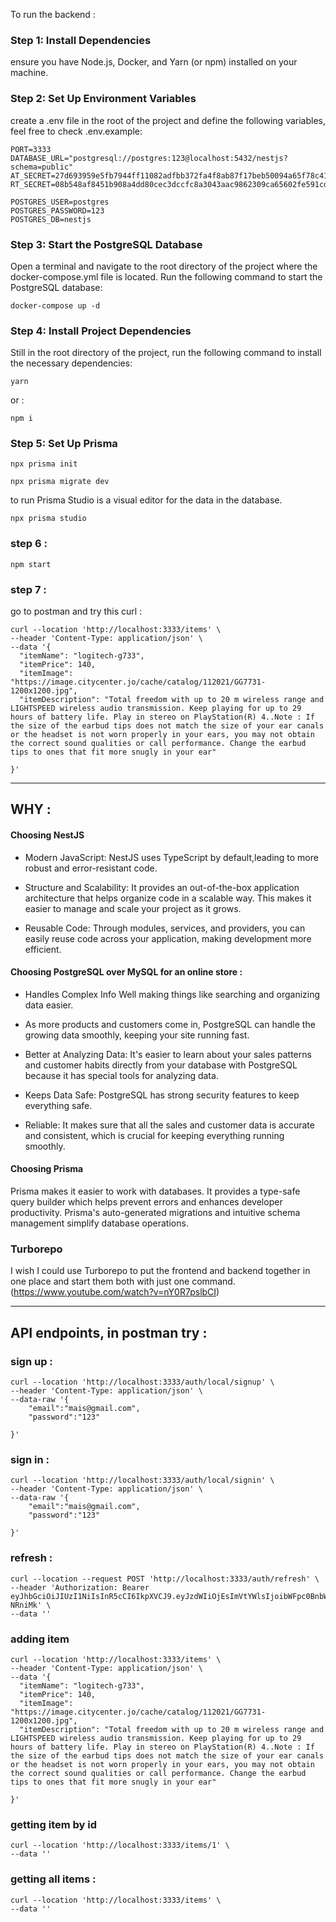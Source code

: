 To run the backend :
### Step 1: Install Dependencies
ensure you have Node.js, Docker, and Yarn (or npm) installed on your machine.

### Step 2: Set Up Environment Variables
create a .env file in the root of the project and define the following variables, feel free to check .env.example:
```
PORT=3333
DATABASE_URL="postgresql://postgres:123@localhost:5432/nestjs?schema=public"
AT_SECRET=27d693959e5fb7944ff11082adfbb372fa4f8ab87f17beb50094a65f78c41981
RT_SECRET=08b548af8451b908a4dd80cec3dccfc8a3043aac9862309ca65602fe591cdf8f

POSTGRES_USER=postgres
POSTGRES_PASSWORD=123
POSTGRES_DB=nestjs
```
### Step 3: Start the PostgreSQL Database
Open a terminal and navigate to the root directory of the project where the docker-compose.yml file is located. Run the following command to start the PostgreSQL database:

`docker-compose up -d`

### Step 4: Install Project Dependencies
Still in the root directory of the project, run the following command to install the necessary dependencies:
```
yarn

```
or : 
```
npm i
```

### Step 5: Set Up Prisma

```
npx prisma init

```

```
npx prisma migrate dev
```

to run Prisma Studio is a visual editor for the data in the database.
```
npx prisma studio
```

### step 6 :
```
npm start
```

### step 7 :
go to postman and try this curl :

```
curl --location 'http://localhost:3333/items' \
--header 'Content-Type: application/json' \
--data '{
  "itemName": "logitech-g733",
  "itemPrice": 140,
  "itemImage": "https://image.citycenter.jo/cache/catalog/112021/GG7731-1200x1200.jpg",
  "itemDescription": "Total freedom with up to 20 m wireless range and LIGHTSPEED wireless audio transmission. Keep playing for up to 29 hours of battery life. Play in stereo on PlayStation(R) 4..Note : If the size of the earbud tips does not match the size of your ear canals or the headset is not worn properly in your ears, you may not obtain the correct sound qualities or call performance. Change the earbud tips to ones that fit more snugly in your ear"

}'
```

----------------------------------------------------------------------------------------
## WHY : 
#### Choosing NestJS
- Modern JavaScript: NestJS uses TypeScript by default,leading to more robust and error-resistant code.

- Structure and Scalability: It provides an out-of-the-box application architecture that helps organize code in a scalable way. This makes it easier to manage and scale your project as it grows.

- Reusable Code: Through modules, services, and providers, you can easily reuse code across your application, making development more efficient.


#### Choosing PostgreSQL over MySQL for an online store :

- Handles Complex Info Well making things like searching and organizing data easier.

- As more products and customers come in, PostgreSQL can handle the growing data smoothly, keeping your site running fast.

- Better at Analyzing Data: It's easier to learn about your sales patterns and customer habits directly from your database with PostgreSQL because it has special tools for analyzing data.

- Keeps Data Safe: PostgreSQL has strong security features to keep everything safe.

- Reliable: It makes sure that all the sales and customer data is accurate and consistent, which is crucial for keeping everything running smoothly.

#### Choosing Prisma

Prisma makes it easier to work with databases. It provides a type-safe query builder which helps prevent errors and enhances developer productivity. Prisma's auto-generated migrations and intuitive schema management simplify database operations.

### Turborepo 
I wish I could use Turborepo to put the frontend and backend together in one place and start them both with just one command.
(https://www.youtube.com/watch?v=nY0R7pslbCI)


---------------------------------------------------------------------------------------------
## API endpoints, in postman try :
### sign up :
```
curl --location 'http://localhost:3333/auth/local/signup' \
--header 'Content-Type: application/json' \
--data-raw '{
    "email":"mais@gmail.com",
    "password":"123"

}'
```
### sign in :
```
curl --location 'http://localhost:3333/auth/local/signin' \
--header 'Content-Type: application/json' \
--data-raw '{
    "email":"mais@gmail.com",
    "password":"123"

}'
```
### refresh :
```
curl --location --request POST 'http://localhost:3333/auth/refresh' \
--header 'Authorization: Bearer eyJhbGciOiJIUzI1NiIsInR5cCI6IkpXVCJ9.eyJzdWIiOjEsImVtYWlsIjoibWFpc0BnbWFpbC5jb20iLCJpYXQiOjE3MTA0NDk5MTAsImV4cCI6MTcxMTA1NDcxMH0.CtMZfxbSoFAWgU6YTWM3qPzCO7rdmom2SNvN-NRniMk' \
--data ''
```

### adding item 
```
curl --location 'http://localhost:3333/items' \
--header 'Content-Type: application/json' \
--data '{
  "itemName": "logitech-g733",
  "itemPrice": 140,
  "itemImage": "https://image.citycenter.jo/cache/catalog/112021/GG7731-1200x1200.jpg",
  "itemDescription": "Total freedom with up to 20 m wireless range and LIGHTSPEED wireless audio transmission. Keep playing for up to 29 hours of battery life. Play in stereo on PlayStation(R) 4..Note : If the size of the earbud tips does not match the size of your ear canals or the headset is not worn properly in your ears, you may not obtain the correct sound qualities or call performance. Change the earbud tips to ones that fit more snugly in your ear"

}'
```
### getting item by id

```
curl --location 'http://localhost:3333/items/1' \
--data ''
```
### getting all items :
```
curl --location 'http://localhost:3333/items' \
--data ''
```
